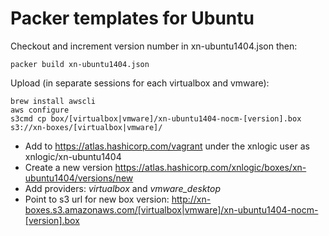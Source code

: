 # Packer templates for Ubuntu

Checkout and increment version number in xn-ubuntu1404.json then:
```
packer build xn-ubuntu1404.json
```

Upload (in separate sessions for each virtualbox and vmware):
```
brew install awscli
aws configure
s3cmd cp box/[virtualbox|vmware]/xn-ubuntu1404-nocm-[version].box s3://xn-boxes/[virtualbox|vmware]/
```

-  Add to https://atlas.hashicorp.com/vagrant under the xnlogic user as xnlogic/xn-ubuntu1404  
-  Create a new version https://atlas.hashicorp.com/xnlogic/boxes/xn-ubuntu1404/versions/new  
-  Add providers: *virtualbox* and *vmware_desktop*
-  Point to s3 url for new box version: http://xn-boxes.s3.amazonaws.com/[virtualbox|vmware]/xn-ubuntu1404-nocm-[version].box  

